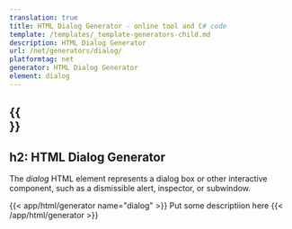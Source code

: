 ```yaml
---
translation: true
title: HTML Dialog Generator - online tool and C# code
template: /templates/_template-generators-child.md
description: HTML Dialog Generator
url: /net/generators/dialog/
platformtag: net
generator: HTML Dialog Generator
element: dialog
---
```


{{<section overview>}}
---
h2: HTML Dialog Generator
---

The *dialog* HTML element represents a dialog box or other interactive component, such as a dismissible alert, inspector, or subwindow.


{{< app/html/generator name="dialog" >}}
Put some descriptiion here
{{< /app/html/generator >}}